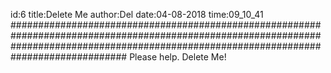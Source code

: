 id:6
title:Delete Me
author:Del
date:04-08-2018
time:09_10_41
#############################################################################################################################################################################################
Please help. Delete Me!